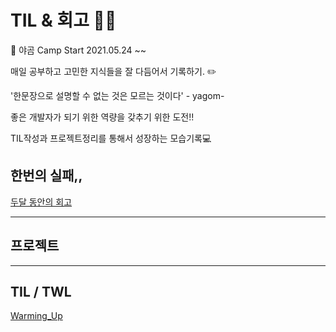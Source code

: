 # TIL & 회고 👨‍💻

🐻 야곰 Camp Start 2021.05.24 ~~

매일 공부하고 고민한 지식들을 잘 다듬어서 기록하기. ✏️

'한문장으로 설명할 수 없는 것은 모르는 것이다' - yagom-

좋은 개발자가 되기 위한 역량을 갖추기 위한 도전!!

TIL작성과 프로젝트정리를 통해서 성장하는 모습기록💻

## 한번의 실패,,

[두달 동안의 회고](https://github.com/jaemuYeo/iOS_Study/tree/main/TIL/%EC%83%88%EB%A1%9C%EC%9A%B4%20%EC%8B%9C%EC%9E%91)

---

## 프로젝트

---

## TIL / TWL

[Warming_Up]()
